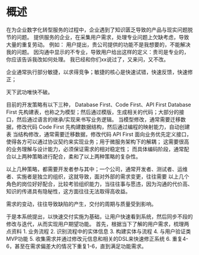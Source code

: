# 概述

在为企业数字化转型服务的过程中，企业遇到了知识匮乏导致的产品与现实问题脱节的问题。
提供服务的企业，在采集用户需求，处理专业问题上欠缺考虑，导致大量的重复劳动。
例如：
    用户提出，贵公司提供的功能不是我想要的，不能解决我的问题。
    因沟通中显示的不专业，导致用户给出这样的定义：贵司是专业的，你应该告诉我改如何处理。
    我已经和你们xx说过了，又来问，又不改。

企业通常执行部分敏捷，以求得竞争；敏捷的核心是快速试错，快速反馈，快速修正；

天下武功唯快不破。

目前的开发策略有以下三种，
Database First、Code First、API First
Database First
    先构建表，也称之为模型；然后通过模版，生成相关的代码；大部分的接口，然后通过语言的继承/实现来书写业务逻辑。
    当模型修改，通常需要迁移数据，修改代码
Code First
    先构建数据结构，然后通过编程的映射能力，自动创建表
    当结构修改，通常需要迁移数据，修改代码
API First
    面向业务优先定义接口，使得各方可以通过协议契约来实现业务；用于微服务架构下的解耦；
    这需要很高的业务理解与设计能力，必须保证需求的相对稳定性；
    而具体编码阶段，通常配合以上两种策略进行配合，柔和了以上两种策略的复杂性。

  以上几种策略，都需要开发者参与其中；一个公司，通常开发者、测试者、运维者、实施者是独立的组织，这就导致，面对外部的需求变更，往往需要
以上几个角色的岗位好好配合，比较考验组织能力，当往往事与愿违，因为沟通的代价高、知识的传递具有隐秘性，这方面往往无法取得高收益。

需求的变动，往往导致缺陷的产生，交付的周期与质量受到影响。

于是本系统提出，以快速交付实施为基础，让用户快速看到系统，然后同步不段的修改与迭代，从而实现用户期望功能。
首先，根据当下了解的用户需求，梳理两点资料
    1. 业务流程
    2. 识别流程中的实体信息
    3. 构建实体与流程
    4. 与用户验证类MVP功能
    5. 收集需求并通过修改元信息和相关的DSL来快速修正系统
    6. 重复4-6，甚至在需求偏差大的情况下重复1-6，直到满足功能需求。
